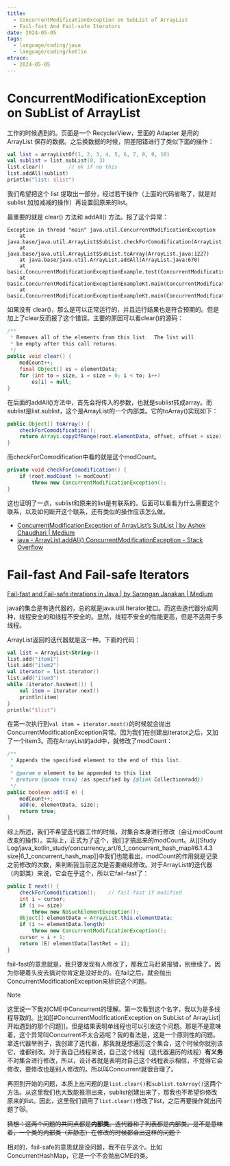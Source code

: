 ```yaml
---
title:
  - ConcurrentModificationException on SubList of ArrayList
  - Fail-fast And Fail-safe Iterators
date: 2024-05-05
tags:
  - language/coding/java
  - language/coding/kotlin
mtrace:
  - 2024-05-05
---
```


# ConcurrentModificationException on SubList of ArrayList

工作的时候遇到的。页面是一个 RecyclerView，里面的 Adapter 是用的 ArrayList 保存的数据。之后换数据的时候，阴差阳错进行了类似下面的操作：

```kotlin
val list = arrayListOf(1, 2, 3, 4, 5, 6, 7, 8, 9, 10)  
val sublist = list.subList(0, 3)  
list.clear()        // ok if no this  
list.addAll(sublist)  
println("list: $list")
```

我们希望把这个 list 提取出一部分，经过若干操作（上面的代码省略了，就是对 sublist 加加减减的操作）再设置回原来的list。

最重要的就是 clear() 方法和 addAll() 方法。报了这个异常：

```shell
Exception in thread "main" java.util.ConcurrentModificationException
	at java.base/java.util.ArrayList$SubList.checkForComodification(ArrayList.java:1415)
	at java.base/java.util.ArrayList$SubList.toArray(ArrayList.java:1227)
	at java.base/java.util.ArrayList.addAll(ArrayList.java:670)
	at basic.ConcurrentModificationExceptionExample.test(ConcurrentModificationExceptionExample.kt:8)
	at basic.ConcurrentModificationExceptionExampleKt.main(ConcurrentModificationExceptionExample.kt:14)
	at basic.ConcurrentModificationExceptionExampleKt.main(ConcurrentModificationExceptionExample.kt)
```

如果没有 clear()，那么是可以正常运行的，并且运行结果也是符合预期的。但是加上了clear反而报了这个错误。主要的原因可以看clear()的源码：

```java
/**
 * Removes all of the elements from this list.  The list will
 * be empty after this call returns.
 */
public void clear() {
	modCount++;
	final Object[] es = elementData;
	for (int to = size, i = size = 0; i < to; i++)
		es[i] = null;
}
```

在后面的addAll()方法中，首先会将传入的参数，也就是sublist转成array。而sublist是list.sublist，这个是ArrayList的一个内部类。它的toArray()实现如下：

```java
public Object[] toArray() {
	checkForComodification();
	return Arrays.copyOfRange(root.elementData, offset, offset + size);
}
```

而checkForComodification中看的就是这个modCount。

```java
private void checkForComodification() {
	if (root.modCount != modCount)
		throw new ConcurrentModificationException();
}
```

这也证明了一点，sublist和原来的list是有联系的。后面可以看看为什么需要这个联系，以及如何断开这个联系，还有类似的操作应该怎么做。

- [ConcurrentModificationException of ArrayList’s SubList | by Ashok Chaudhari | Medium](https://mr-ashok.medium.com/concurrentmodificationexception-of-arraylists-sublist-47fe47c3ffd3)
- [java - ArrayList.addAll() ConcurrentModificationException - Stack Overflow](https://stackoverflow.com/questions/28088085/arraylist-addall-concurrentmodificationexception)

# Fail-fast And Fail-safe Iterators

[Fail-fast and Fail-safe iterations in Java | by Sarangan Janakan | Medium](https://saranganjana.medium.com/fail-fast-and-fail-safe-iterations-in-java-6d532b5b5b11)

java的集合是有迭代器的，总的就是java.util.Iterator接口。而这些迭代器分成两种，线程安全的和线程不安全的。显然，线程不安全的性能更高，但是不适用于多线程。

ArrayList返回的迭代器就是这一种。下面的代码：

```kotlin
val list = ArrayList<String>()
list.add("item1")
list.add("item2")
val iterator = list.iterator()
list.add("item3")
while (iterator.hasNext()) {
	val item = iterator.next()
	println(item)
}
println("$list")
```

在第一次执行到`val item = iterator.next()`的时候就会抛出ConcurrentModificationException异常。因为我们在创建出iterator之后，又加了一个item3。而在ArrayList的add中，就修改了modCount：

```java
/**
 * Appends the specified element to the end of this list.
 *
 * @param e element to be appended to this list
 * @return {@code true} (as specified by {@link Collection#add})
 */
public boolean add(E e) {
	modCount++;
	add(e, elementData, size);
	return true;
}
```

综上所述，我们不希望迭代器工作的时候，对集合本身进行修改（会让modCount改变的操作）。实际上，正式为了这个，我们才搞出来的modCount。从[[Study Log/java_kotlin_study/concurrency_art/6_1_concurrent_hash_map#6.1.4.3 size|6_1_concurrent_hash_map]]中我们也能看出，modCount的作用就是记录之前修改的次数，来判断我当前这次是否要继续修改。对于ArrayList的迭代器（内部类）来说，它会在乎这个，所以它fail-fast了：

```java
public E next() {
	checkForComodification();    // fail-fast if modified
	int i = cursor;
	if (i >= size)
		throw new NoSuchElementException();
	Object[] elementData = ArrayList.this.elementData;
	if (i >= elementData.length)
		throw new ConcurrentModificationException();
	cursor = i + 1;
	return (E) elementData[lastRet = i];
}
```

fail-fast的意思就是，我只要发现有人修改了，那我立马赶紧报错，别继续了。因为你硬着头皮去搞对你肯定是没好处的。在fail之后，就会抛出ConcurrentModificationException来标识这个问题。

> [!note]
> 这里说一下我对CME中Concurrent的理解。第一次看到这个名字，我以为是多线程导致的。比如[[#ConcurrentModificationException on SubList of ArrayList|开始遇到的那个问题]]。但是结果表明单线程也可以引发这个问题。那是不是意味着，这个异常叫Concurrent不太合适呢？我的看法是，这是一个原则性的问题。拿迭代器举例子，我创建了迭代器，那我就是想遍历这个集合，这个时候你就别该它，谁都别改。对于我自己线程来说，自己这个线程（迭代器遍历的线程）**有义务**不对集合进行修改，所以，设计者就是表明对自己这个线程表示相信，不觉得它会修改，要修改也是别人修改的。所以叫Concurrent就很合理了。
> 
> 再回到开始的问题，本质上出问题的是`list.clear()`和`sublist.toArray()`这两个方法。从这里我们也大致能推测出来，sublist创建出来了，那我也不希望你修改原来的list。因此，这里我们调用了`list.clear()`修改了list，之后再要操作就出问题了😿。
> 
> ~~猜想：这两个问题的共同点都是**内部类**。迭代器和子列表都是内部类。是不是意味着，一个类的内部类（非静态）在修改的时候都会出这样的问题？~~

相对的，fail-safe的意思就是没问题，我不在乎这个。比如ConcurrentHashMap，它是一个不会抛出CME的类。